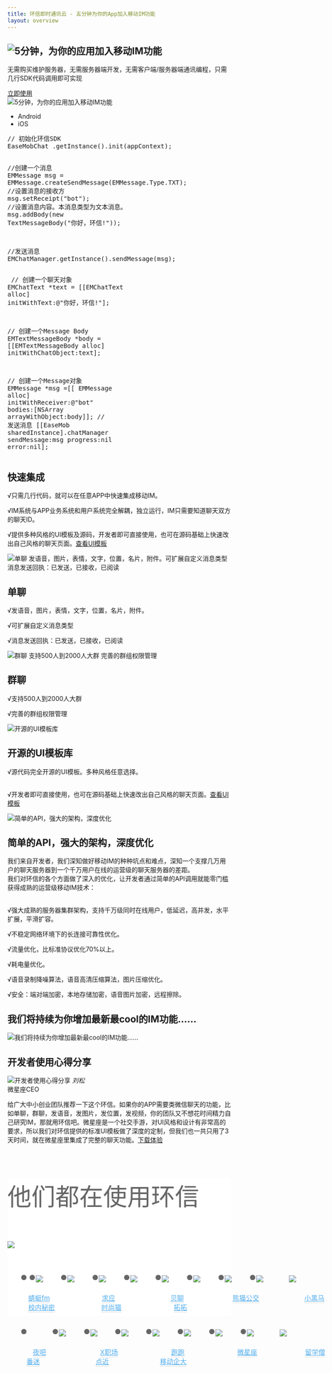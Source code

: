 ```yaml
---
title: 环信即时通讯云 - 五分钟为你的App加入移动IM功能
layout: overview
---
```

<style>
.anli1 dl dd a { color:#51ADED; border-bottom:2px solid #EAEAEA;}
.anli1 dl dd a:hover { border-bottom:2px solid #7c7c7c;}
.anli {color:#666; font-size:36px; height:312px;  width:100%; background:#FFF; font-weight:normal; margin:0 auto; background:none repeat scroll 0 0 #fff;}
.anli1 { margin: 0px auto; width:990px;}
.anli1 h2 {font-weight:normal;}
.anli1 img { margin-top:25px;}
</style>

<div class="wrap_bd">
  <div class="wrap_switch im_wrap">
    <div class="w990">
      <div class="im_hd">
        <div class="im_left">
          <h2><img alt="5分钟，为你的应用加入移动IM功能" src="img/index_banner_left.png"></h2>
          <p>无需购买维护服务器，无需服务器端开发，无需客户端/服务器端通讯编程，只需几行SDK代码调用即可实现</p>
          <a class="free_btn" href="https://console.easemob.com?comeFrom=easemobHome" target="_parent">立即使用</a>
        </div>
        <div class="im_right"><img alt="5分钟，为你的应用加入移动IM功能" src="/img/index_banner_right.jpg"></div>
        <em></em>
      </div>
    </div>
  </div>

  <div class="im_default_bg white_bg">
    <div id="container">
      <div class="tabs_menu">
        <div class="tabs_code">
          <ul class="tabs">
            <li class="selected">
              <span class="android">Android</span>
            </li>
            <li>
              <span class="ios">iOS</span>
            </li>
          </ul>
          <div class="clearfix"></div>
          <div class="tabs-con">
            <div class="selected">
              <pre>
<span class="sc">// 初始化环信SDK</span>
<span class="sb">EaseMobChat</span> .getInstance().init(appContext);</span>

<span class="sc">//创建一个消息</span>
<span class="sb">EMMessage</span> msg = <span class="sb">EMMessage</span>.createSendMessage(<span class="sb">EMMessage.Type.TXT</span>);</span>
<span class="sc">//设置消息的接收方</span>
msg.setReceipt(<span class="sr">"bot"</span>);
<span class="sc">//设置消息内容。本消息类型为文本消息。</span>
msg.addBody(new <span class="sb">TextMessageBody</span>(<span class="sr">"你好，环信!"</span>)</span>);

<span class="sc">//发送消息</span>
<span class="sb"><span class="sb">EMChatManager</span>.getInstance().sendMessage(msg);</span>
              </pre>
            </div>
            <div>
              <pre>
<span class="sc">// 创建一个聊天对象</span>
<span class="sb">EMChatText</span> *text = [[<span class="sb">EMChatText alloc</span>]<span class="sb"> initWithText:<span class="sr">@"你好，环信!"</span></span>];</span>

<span class="sc">// 创建一个Message Body</span>
<span class="sb">EMTextMessageBody</span> *body = [[<span class="sb">EMTextMessageBody alloc</span>]<span class="sb"> initWithChatObject:</span>text];</span>

<span class="sc">// 创建一个Message对象</span>
<span class="sb">EMMessage</span> *msg =[[ <span class="sb">EMMessage alloc</span>]<span class="sb"> initWithReceiver:<span class="sr">@"bot"</span> bodies</span>:[<span class="sb">NSArray arrayWithObject</span>:body]];</span>
<span class="sc">// 发送消息</span>
[[<span class="sb">EaseMob sharedInstance</span>].<span class="sb">chatManager sendMessage</span>:msg <span class="sb">progress</span>:nil <span class="sb">error</span>:nil];
              </pre>
            </div>
          </div>
        </div>
      </div>
      <div class="tabs_info">
        <h2>快速集成</h2>
        <p><span>√</span>只需几行代码，就可以在任意APP中快速集成移动IM。</p>
        <p><span>√</span>IM系统与APP业务系统和用户系统完全解耦，独立运行，IM只需要知道聊天双方的聊天ID。</p>
        <p><span>√</span>提供多种风格的UI模板及源码，开发者即可直接使用，也可在源码基础上快速改出自己风格的聊天页面。<a class="info_details" href="http://developer.easemob.com/docs/emchat/ui.html" target="_blank">查看UI模板</a></p>
      </div>
      <!-- 切换效果 Strat -->
      <script type="text/javascript">
        $(document).ready(function() {
          $(".tabs li").click(function() {
            $(this).addClass("selected");
            $(this).siblings().removeClass("selected");
            var $dangqian = $(".tabs-con div").eq($(".tabs li").index(this));
            $dangqian.addClass("selected");
            $dangqian.siblings().removeClass("selected");
          });
        });
      </script>
    </div>
  </div>
  <div class="clearfix"></div>
  <div class="im_default_bg">
    <div id="container" class="chat_pic">
      <img src="/img/index_chat_01.png" alt="单聊 发语音，图片，表情，文字，位置，名片，附件。可扩展自定义消息类型消息发送回执：已发送，已接收，已阅读">
      <div class="txt">
        <h2>单聊</h2>
        <p><span>√</span>发语音，图片，表情，文字，位置，名片，附件。</p>
        <p><span>√</span>可扩展自定义消息类型</p>
        <p><span>√</span>消息发送回执：已发送，已接收，已阅读</p>
      </div>
    </div>
  </div>
  <div class="clearfix"></div>
  <div class="im_default_bg white_bg">
    <div id="container" class="chat_pic_01">
      <img src="/img/index_chat_02.png" alt="群聊 支持500人到2000人大群 完善的群组权限管理">
      <div class="txt">
        <h2>群聊</h2>
        <p><span>√</span>支持500人到2000人大群</p>
        <p><span>√</span>完善的群组权限管理</p>
      </div>
    </div>
  </div>
  <div class="clearfix"></div>
  <div class="im_default_bg">
    <div id="container" class="chat_pic_06">
      <img src="/img/index_chat_06.png" alt="开源的UI模板库">
      <div class="txt">
        <h2>开源的UI模板库</h2>
        <p><span>√</span>源代码完全开源的UI模板。多种风格任意选择。<br /><br /></p>
        <p><span>√</span>开发者即可直接使用，也可在源码基础上快速改出自己风格的聊天页面。<a class="info_details" href="http://developer.easemob.com/docs/emchat/ui.html" target="_blank">查看UI模板</a>
        </p>
      </div>
    </div>
  </div>
  <div class="clearfix"></div>
  <div class="im_default_bg white_bg">
    <div id="container" class="chat_pic_02">
      <img src="/img/index_chat_03.png" alt="简单的API，强大的架构，深度优化">
      <div class="txt">
        <h2>简单的API，强大的架构，深度优化</h2>
        <p style="padding-left:0;">我们来自开发者，我们深知做好移动IM的种种坑点和难点，深知一个支撑几万用户的聊天服务器到一个千万用户在线的运营级的聊天服务器的差距。<br />
          我们对环信的各个方面做了深入的优化，让开发者通过简单的API调用就能零门槛获得成熟的运营级移动IM技术：<br /><br /></p>
        <p><span>√</span>强大成熟的服务器集群架构，支持千万级同时在线用户，低延迟，高并发，水平扩展，平滑扩容。</p>
        <p><span>√</span>不稳定网络环境下的长连接可靠性优化。</p>
        <p><span>√</span>流量优化，比标准协议优化70%以上。</p>
        <p><span>√</span>耗电量优化。</p>
        <p><span>√</span>语音录制降噪算法，语音高清压缩算法，图片压缩优化。</p>
        <p><span>√</span>安全：端对端加密，本地存储加密，语音图片加密，远程擦除。</p>
      </div>
    </div>
  </div>
  <div class="clearfix"></div>
  <div class="im_default_bg">
    <div id="container" class="chat_pic_03">
      <div class="txt">
        <h2>我们将持续为你增加最新最cool的IM功能……</h2>
        <img src="/img/index_chat_04.png" alt="我们将持续为你增加最新最cool的IM功能……">
      </div>
    </div>
  </div>
  <div class="clearfix"></div>
  <div class="im_default_bg white_bg">
    <div id="container" class="chat_pic_05">
      <h2>开发者使用心得分享</h2>
      <div class="share_head">
        <img src="/img/index_head_01.png" alt="开发者使用心得分享">
        <span>
          <em>刘松</em><br/>
          微星座CEO
        </span>
      </div>
      <div class="txt">
        <p><span class="colon_up"></span>给广大中小创业团队推荐一下这个环信。如果你的APP需要类微信聊天的功能，比如单聊，群聊，发语音，发图片，发位置，发视频，你的团队又不想花时间精力自己研究IM，那就用环信吧。微星座是一个社交手游，对UI风格和设计有非常高的要求，所以我们对环信提供的标准UI模板做了深度的定制，但我们也一共只用了3天时间，就在微星座里集成了完整的聊天功能。<a class="info_details" href="https://itunes.apple.com/cn/app/wei-xing-zuo-wo-zhuan-shu/id696468083?mt=8" target="_blank">下载体验</a><span class="colon_down"></span></p>
      </div>
    </div>
  </div>
<div class="anli">
   <div class="anli1">
  	<h2>他们都在使用环信</h2>
    <img src="images/xian.png" style=" margin-top:20px;">
    <ul style=" width:990px;">
    	<li style="float:left;"><a href="http://www.qingting.fm/#/recommend"  target="_black" style="color:#828187; font-size:15px; font-family:'宋体'; padding-left:3px;"><img src="../img/qt.png"></a></li>
        <li style="float:left; padding-left:55px;"><a href="http://m.qiuying.com/" target="_black" style="color:#828187; font-size:15px; font-family:'宋体';"><img src="../img/qy.png"></a></li>
        <li style="float:left; padding-left:55px;"><a href="http://ibeiliao.com/" target="_black" style="color:#828187; font-size:15px; font-family:'宋体';"><img src="../img/bl.png"></a></li>
        <li style="float:left; padding-left:55px;"><a href="http://www.pandabus.cn" target="_black" style="color:#828187; font-size:15px; font-family:'宋体';"><img src="../img/xm.png"></a></li>
        <li style="float:left; padding-left:55px;"><a href="https://itunes.apple.com/cn/app/wei-xing-zuo-xing-zuo-jiao/id696468083?mt=8" target="_black" style="color:#828187; font-size:15px; font-family:'宋体';"><img src="../img/hm.png"></a></li>
        <li style="float:left; padding-left:55px;"><a href="http://www.appmagics.com/" target="_black" style="color:#828187; font-size:15px; font-family:'宋体';" ><img src="../img/ht.png"></a></li>
        <li style="float:left; padding-left:55px;"><a href="http://www.imlxs.com/" target="_black" style="color:#828187; font-size:15px; font-family:'宋体';"><img src="../img/xn.png"></a></li>
        <li style="float:left; padding-left:55px;"><a href="http://paopao.fm/" style="color:#828187; font-size:15px; font-family:'宋体';" target="_black"><img src="../img/ssm.png"></a></li>
        <li style="float:left; padding-left:55px;"><a href="http://www.tuotuo.im" style="color:#828187; font-size:15px; font-family:'宋体';" target="_black"><img src="../img/tt.png" style="padding-left:3px;"></a></li>
    </ul>
    <dl style="width:990px;; float:left; font-size:15px; a:hover:#039; padding-left:7px;">
    	<dd style=" float:left; margin-right:77px;"><a href="http://www.qingting.fm/#/recommend" target="_black">蜻蜓fm</a></dd>
     	<dd style=" float:left; margin-right:85px;"><a href="http://m.qiuying.com/" target="_black" >求应</a></dd>
        <dd style=" float:left; margin-right:70px;"><a href="http://ibeiliao.com/" target="_black">贝聊</a></dd>
        <dd style=" float:left; margin-right:62px;"><a href="http://www.pandabus.cn" target="_black">熊猫公交</a></dd>
        <dd style=" float:left; margin-right:80px;"><a href="https://itunes.apple.com/cn/app/wei-xing-zuo-xing-zuo-jiao/id696468083?mt=8" target="_black">小黑马</a></dd>
        <dd style=" float:left; margin-right:71px;"><a href="http://www.appmagics.com/" target="_black">哈图</a></dd>
        <dd style=" float:left; margin-right:65px;"><a href="http://www.imlxs.com/" target="_black">校内秘密</a></dd>
        <dd style=" float:left; margin-right:78px;"><a href="http://paopao.fm/" target="_black">时尚猫</a></dd>
        <dd style=" float:left;"><a href="http://www.tuotuo.im" target="_black">拓拓</a></dd>
    </dl>
    <ul style=" width:990px;">
    	<li style="float:left;"><a href="http://yeba.im/"  target="_black" style="color:#828187; font-size:15px; font-family:'宋体'; padding-left:3px;"><img src="../img/yb.png"></a></li>
        <li style="float:left; padding-left:55px;"><a href="http://www.xzhichang.com/xapp/index" target="_black" style="color:#828187; font-size:15px; font-family:'宋体';"><img src="../img/zc.png"></a></li>
        <li style="float:left; padding-left:55px;"><a href="http://paopao.fm/" target="_black" style="color:#828187; font-size:15px; font-family:'宋体';"><img src="../img/pp.png"></a></li>
        <li style="float:left; padding-left:54px;"><a href="http://www.pgyer.com/nh0N" target="_black" style="color:#828187; font-size:15px; font-family:'宋体';"><img src="../img/wxz.png"></a></li>
        <li style="float:left; padding-left:54px;"><a href="http://www.xiaoneimimi.com/" target="_black" style="color:#828187; font-size:15px; font-family:'宋体';"><img src="../img/lxs.png"></a></li>
        <li style="float:left; padding-left:55px;"><a href="http://www.iyuanquan.com/" target="_black" style="color:#828187; font-size:15px; font-family:'宋体';" ><img src="../img/yq.png"></a></li>
        <li style="float:left; padding-left:55px;"><a href="http://www.ifanmi.cn/" target="_black" style="color:#828187; font-size:15px; font-family:'宋体';"><img src="../img/fm.png"></a></li>
        <li style="float:left; padding-left:55px;"><a href="https://itunes.apple.com/us/app/dian-jin/id893445726?l=zh&ls=1&mt=8" style="color:#828187; font-size:15px; font-family:'宋体';" target="_black"><img src="../img/dj.png"></a></li>
        <li style="float:left; padding-left:55px;"><a href="http://android.myapp.com/myapp/detail.htm?apkName=yidongqi.da" style="color:#828187; font-size:15px; font-family:'宋体';"><img src="../img/dx.png" style="padding-left:3px;"></a></li>
    </ul>
    <dl style="width:990px;; float:left; font-size:15px; a:hover:#039; padding-left:3px;">
    	<dd style=" float:left; margin-right:82px; padding-left:14px;"><a href="http://yeba.im/" target="_black">夜吧</a></dd>
        <dd style=" float:left; margin-right:80px;"><a href="http://www.xzhichang.com/xapp/index" target="_black" >X职场</a></dd>
        <dd style=" float:left; margin-right:79px;"><a href="http://paopao.fm/" target="_black">跑跑</a></dd>
        <dd style=" float:left; margin-right:68px;"><a href="http://www.pgyer.com/nh0N" target="_black">微星座</a></dd>
        <dd style=" float:left; margin-right:78px;"><a href="http://www.xiaoneimimi.com/" target="_black">留学僧</a></dd>
        <dd style=" float:left; margin-right:88px;"><a href="http://www.iyuanquan.com/" target="_black">园圈</a></dd>
        <dd style=" float:left; margin-right:86px;"><a href="http://www.ifanmi.cn/" target="_black">番迷</a></dd>
        <dd style=" float:left; margin-right:75px;"><a href="https://itunes.apple.com/us/app/dian-jin/id893445726?l=zh&ls=1&mt=8" target="_black">点近</a></dd>
        <dd style=" float:left;"><a href="http://android.myapp.com/myapp/detail.htm?apkName=yidongqi.da">移动企大</a></dd>
    </dl>
    </div>
    </div>
  <div class="clearfix"></div>

</div>

